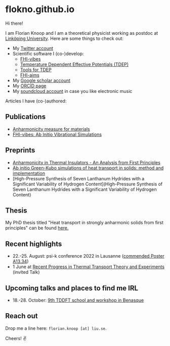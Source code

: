 flokno.github.io
===

Hi there!

I am Florian Knoop and I am a theoretical physicist working as postdoc at [Linköping University](https://liu.se/). Here are some things to check out:

- My [Twitter account](https://twitter.com/flokno_phys)
- Scientific software I (co-)develop:
  - [FHI-vibes](https://vibes-developers.gitlab.io/vibes/)
  - [Temperature Dependent Effective Potentials (TDEP)](http://ollehellman.github.io/)
  - [Tools for TDEP](https://github.com/flokno/tools.tdep)
  - [FHI-aims](https://fhi-aims.org/)
- My [Google scholar account](https://scholar.google.de/citations?user=DmUzTpcAAAAJ)
- My [ORCID page](https://orcid.org/0000-0002-7132-039X)
- My [soundcloud account](https://soundcloud.com/florian-knoop) in case you like electronic music

Articles I have (co-)authored:

## Publications

- [Anharmonicity measure for materials](https://arxiv.org/abs/2006.14672)
- [FHI-vibes: Ab Initio Vibrational Simulations](https://joss.theoj.org/papers/10.21105/joss.02671)

## Preprints

- [Anharmonicity in Thermal Insulators - An Analysis from First Principles](https://doi.org/10.48550/arXiv.2209.12720)
- [Ab initio Green-Kubo simulations of heat transport in solids: method and implementation](https://doi.org/10.48550/arXiv.2209.01139)
- [High-Pressure Synthesis of Seven Lanthanum Hydrides with a Significant Variability of Hydrogen Content](High-Pressure Synthesis of Seven Lanthanum Hydrides with a Significant Variability of Hydrogen Content)

## Thesis

My PhD thesis titled "Heat transport in strongly anharmonic solids from first principles" can be found [here.](https://edoc.hu-berlin.de/handle/18452/25235)

## Recent highlights

- 22.-25. August: psi-k conference 2022 in Lausanne ([commended Poster A13.34](./assets/poster/poster_psik_22.pdf))
- 1 June at [Recent Progress in Thermal Transport Theory and Experiments](https://indico.ictp.it/event/9794/overview) (invited Talk)

## Upcoming talks and places to find me IRL

- 18.-28. October: [9th TDDFT school and workshop in Benasque](https://www.benasque.org/2022tddft/)

## Reach out

Drop me a line here: `florian.knoop [at] liu.se`. 

Cheers! ✌️

